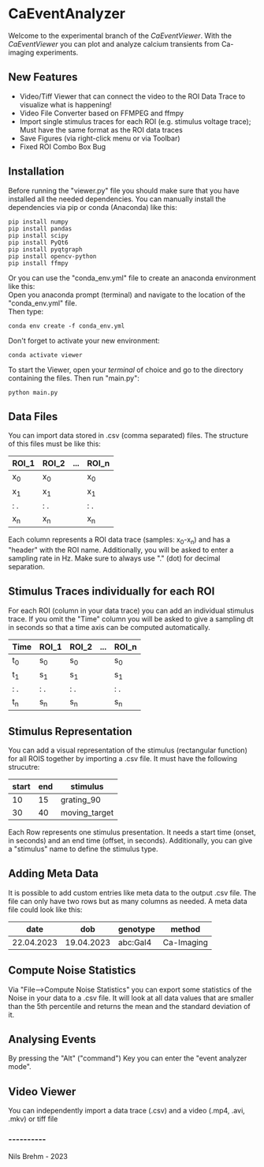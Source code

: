 # CaEventAnalyzer
Welcome to the experimental branch of the <i>CaEventViewer</i>.
With the <i>CaEventViewer</i> you can plot and analyze calcium transients from Ca-imaging experiments.

## New Features
- Video/Tiff Viewer that can connect the video to the ROI Data Trace to visualize what is happening!
- Video File Converter based on FFMPEG and ffmpy
- Import single stimulus traces for each ROI (e.g. stimulus voltage trace); Must have the same format as the ROI data traces
- Save Figures (via right-click menu or via Toolbar)
- Fixed ROI Combo Box Bug

## Installation
Before running the "viewer.py" file you should make sure that you have installed all the needed dependencies.
You can manually install the dependencies via pip or conda (Anaconda) like this:

```shell
pip install numpy
pip install pandas
pip install scipy
pip install PyQt6
pip install pyqtgraph
pip install opencv-python
pip install ffmpy
```
Or you can use the "conda_env.yml" file to create an anaconda environment like this:\
Open you anaconda prompt (terminal) and navigate to the location of the "conda_env.yml" file.\
Then type:

```shell
conda env create -f conda_env.yml
```
Don't forget to activate your new environment:
```shell
conda activate viewer
```

To start the Viewer, open your <i>terminal</i> of choice and go to the directory containing the files.
Then run "main.py":

```shell
python main.py
```

## Data Files
You can import data stored in .csv (comma separated) files. The structure of this files must be like this:

| ROI_1         | ROI_2         | ... | ROI_n         |
|---------------|---------------|-----|---------------|
| x<sub>0</sub> | x<sub>0</sub> |     | x<sub>0</sub> |
| x<sub>1</sub> | x<sub>1</sub> |     | x<sub>1</sub> |
| : .           | : .           |     | : .           |
| x<sub>n</sub> | x<sub>n</sub> |     | x<sub>n</sub> |

Each column represents a ROI data trace (samples: x<sub>0</sub>-x<sub>n</sub>) and has a "header" with the ROI name.
Additionally, you will be asked to enter a sampling rate in Hz. Make sure to always use "." (dot) for decimal separation.

## Stimulus Traces individually for each ROI
For each ROI (column in your data trace) you can add an individual stimulus trace.
If you omit the "Time" column you will be asked to give a sampling dt in seconds so that a time axis can be computed automatically.

| Time          | ROI_1         | ROI_2         | ... | ROI_n         |
|---------------|---------------|---------------|-----|---------------|
| t<sub>0</sub> | s<sub>0</sub> | s<sub>0</sub> |     | s<sub>0</sub> |
| t<sub>1</sub> | s<sub>1</sub> | s<sub>1</sub> |     | s<sub>1</sub> |
| : .           | : .           | : .           |     | : .           |
| t<sub>n</sub> | s<sub>n</sub> | s<sub>n</sub> |     | s<sub>n</sub> |

## Stimulus Representation
You can add a visual representation of the stimulus (rectangular function) for all ROIS together by importing a .csv file. It must have the following strucutre:

| start | end | stimulus      |
|-------|-----|---------------|
| 10    | 15  | grating_90    |
| 30    | 40  | moving_target |

Each Row represents one stimulus presentation. It needs a start time (onset, in seconds) and an end time (offset, in seconds). Additionally, you can give a "stimulus" name to define the stimulus type.

## Adding Meta Data
It is possible to add custom entries like meta data to the output .csv file. The file can only have two rows but as many columns as needed.
A meta data file could look like this:

| date       | dob        | genotype | method     |
|------------|------------|----------|------------|
| 22.04.2023 | 19.04.2023 | abc:Gal4 | Ca-Imaging |

## Compute Noise Statistics
Via "File-->Compute Noise Statistics" you can export some statistics of the Noise in your data to a .csv file.
It will look at all data values that are smaller than the 5th percentile and returns the mean and the standard deviation of it.

## Analysing Events
By pressing the "Alt" ("command") Key you can enter the "event analyzer mode".

## Video Viewer
You can independently import a data trace (.csv) and a video (.mp4, .avi, .mkv) or tiff file

### ----------
Nils Brehm - 2023
